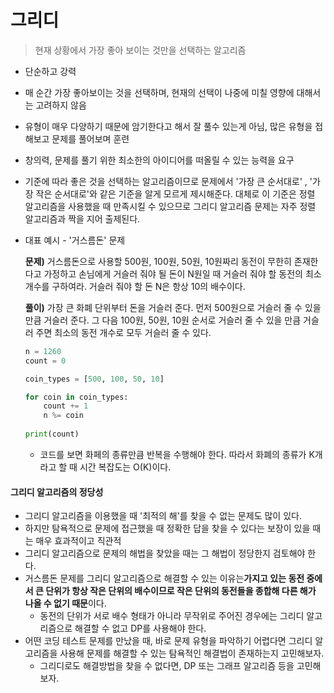 # 그리디

> 현재 상황에서 가장 좋아 보이는 것만을 선택하는 알고리즘

* 단순하고 강력
* 매 순간 가장 좋아보이는 것을 선택하며, 현재의 선택이 나중에 미칠 영향에 대해서는 고려하지 않음
* 유형이 매우 다양하기 때문에 암기한다고 해서 잘 풀수 있는게 아님, 많은 유형을 접해보고 문제를 풀어보며 훈련

* 창의력, 문제를 풀기 위한 최소한의 아이디어를 떠올릴 수 있는 능력을 요구

* 기준에 따라 좋은 것을 선택하는 알고리즘이므로 문제에서 '가장 큰 순서대로' , '가장 작은 순서대로'와 같은 기준을 알게 모르게 제시해준다. 대체로 이 기준은 정렬 알고리즘을 사용했을 때 만족시킬 수 있으므로 그리디 알고리즘 문제는 자주 정렬 알고리즘과 짝을 지어 출제된다.

* 대표 예시 - '거스름돈' 문제

  **문제)**  거스름돈으로 사용할 500원, 100원, 50원, 10원짜리 동전이 무한히 존재한다고 가정하고 손님에게 거슬러 줘야 될 돈이 N원일 때 거슬러 줘야 할 동전의 최소 개수를 구하여라. 거슬러 줘야 할 돈 N은 항상 10의 배수이다.

  **풀이)** 가장 큰 화폐 단위부터 돈을 거슬러 준다. 먼저 500원으로 거슬러 줄 수 있을 만큼 거슬러 준다. 그 다음 100원, 50원, 10원 순서로 거슬러 줄 수 있을 만큼 거슬러 주면 최소의 동전 개수로 모두 거슬러 줄 수 있다.

  ```python 
  n = 1260
  count = 0
  
  coin_types = [500, 100, 50, 10]
  
  for coin in coin_types:
      count += 1
      n %= coin
      
  print(count)
  ```

  * 코드를 보면 화페의 종류만큼 반복을 수행해야 한다. 따라서 화폐의 종류가 K개라고 할 때 시간 복잡도는 O(K)이다.

#### 그리디 알고리즘의 정당성

* 그리디 알고리즘을 이용했을 때 '최적의 해'를 찾을 수 없는 문제도 많이 있다.
* 하지만 탐욕적으로 문제에 접근했을 때 정확한 답을 찾을 수 있다는 보장이 있을 때는 매우 효과적이고 직관적
* 그리디 알고리즘으로 문제의 해법을 찾았을 때는 그 해법이 정당한지 검토해야 한다.
* 거스름돈 문제를 그리디 알고리즘으로 해결할 수 있는 이유는**가지고 있는 동전 중에서 큰 단위가 항상 작은 단위의 배수이므로 작은 단위의 동전들을 종합해 다른 해가 나올 수 없기 때문**이다. 
  * 동전의 단위가 서로 배수 형태가 아니라 무작위로 주어진 경우에는 그리디 알고리즘으로 해결할 수 없고 DP를 사용해야 한다.
* 어떤 코딩 테스트 문제를 만났을 때, 바로 문제 유형을 파악하기 어렵다면 그리디 알고리즘을 사용해 문제를 해결할 수 있는 탐욕적인 해결법이 존재하는지 고민해보자. 
  * 그리디로도 해결방법을 찾을 수 없다면, DP 또는 그래프 알고리즘 등을 고민해보자.